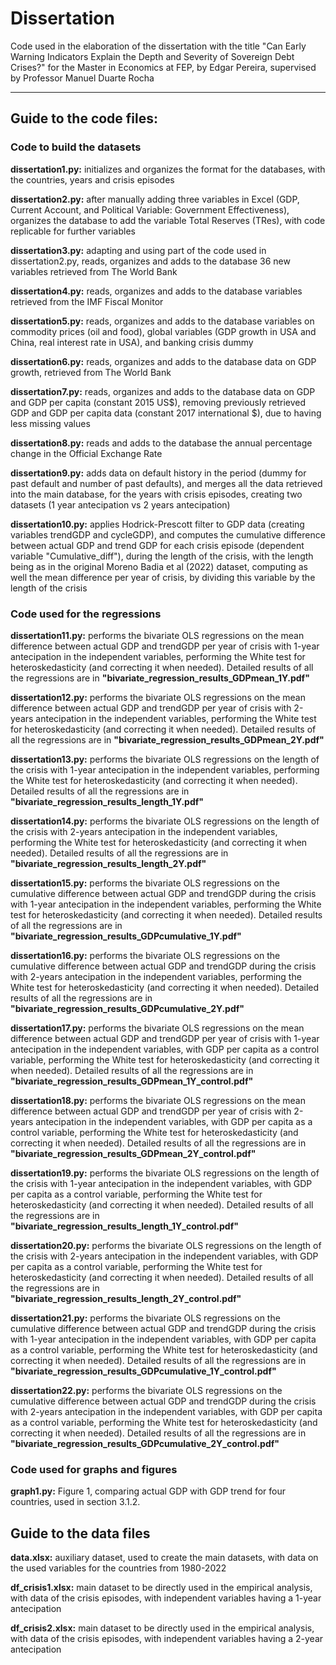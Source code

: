 # Dissertation
Code used in the elaboration of the dissertation with the title "Can Early Warning Indicators Explain the Depth and Severity of Sovereign Debt Crises?" for the Master in Economics at FEP, by Edgar Pereira, supervised by Professor Manuel Duarte Rocha

--------------------------------------------------------------------------------------------------------------------------------------------

## Guide to the code files:

### Code to build the datasets

 **dissertation1.py:** initializes and organizes the format for the databases, with the countries, years and crisis episodes

 **dissertation2.py:** after manually adding three variables in Excel (GDP, Current Account, and Political Variable: Government Effectiveness), organizes the database to add the variable Total Reserves (TRes), with code replicable for further variables

 **dissertation3.py:** adapting and using part of the code used in dissertation2.py, reads, organizes and adds to the database 36 new variables retrieved from The World Bank

 **dissertation4.py:** reads, organizes and adds to the database variables retrieved from the IMF Fiscal Monitor

 **dissertation5.py:** reads, organizes and adds to the database variables on commodity prices (oil and food), global variables (GDP growth in USA and China, real interest rate in USA), and banking crisis dummy

 **dissertation6.py:** reads, organizes and adds to the database data on GDP growth, retrieved from The World Bank

**dissertation7.py:** reads, organizes and adds to the database data on GDP and GDP per capita (constant 2015 US$), removing previously retrieved GDP and GDP per capita data (constant 2017 international $), due to having less missing values

**dissertation8.py:** reads and adds to the database the annual percentage change in the Official Exchange Rate

 **dissertation9.py:** adds data on default history in the period (dummy for past default and number of past defaults), and merges all the data retrieved into the main database, for the years with crisis episodes, creating two datasets (1 year antecipation vs 2 years antecipation)

 **dissertation10.py:** applies Hodrick-Prescott filter to GDP data (creating variables trendGDP and cycleGDP), and computes the cumulative difference between actual GDP and trend GDP for each crisis episode (dependent variable "Cumulative_diff"), during the length of the crisis, with the length being as in the original Moreno Badia et al (2022) dataset, computing as well the mean difference per year of crisis, by dividing this variable by the length of the crisis

 ### Code used for the regressions

 **dissertation11.py:** performs the bivariate OLS regressions on the mean difference between actual GDP and trendGDP per year of crisis with 1-year antecipation in the independent variables, performing the White test for heteroskedasticity (and correcting it when needed). Detailed results of all the regressions are in **"bivariate_regression_results_GDPmean_1Y.pdf"**

 **dissertation12.py:** performs the bivariate OLS regressions on the mean difference between actual GDP and trendGDP per year of crisis with 2-years antecipation in the independent variables, performing the White test for heteroskedasticity (and correcting it when needed). Detailed results of all the regressions are in **"bivariate_regression_results_GDPmean_2Y.pdf"**

 **dissertation13.py:** performs the bivariate OLS regressions on the length of the crisis with 1-year antecipation in the independent variables, performing the White test for heteroskedasticity (and correcting it when needed). Detailed results of all the regressions are in **"bivariate_regression_results_length_1Y.pdf"**

 **dissertation14.py:** performs the bivariate OLS regressions on the length of the crisis with 2-years antecipation in the independent variables, performing the White test for heteroskedasticity (and correcting it when needed). Detailed results of all the regressions are in **"bivariate_regression_results_length_2Y.pdf"**

 **dissertation15.py:** performs the bivariate OLS regressions on the cumulative difference between actual GDP and trendGDP during the crisis with 1-year antecipation in the independent variables, performing the White test for heteroskedasticity (and correcting it when needed). Detailed results of all the regressions are in **"bivariate_regression_results_GDPcumulative_1Y.pdf"**

 **dissertation16.py:** performs the bivariate OLS regressions on the cumulative difference between actual GDP and trendGDP during the crisis with 2-years antecipation in the independent variables, performing the White test for heteroskedasticity (and correcting it when needed). Detailed results of all the regressions are in **"bivariate_regression_results_GDPcumulative_2Y.pdf"**

 **dissertation17.py:** performs the bivariate OLS regressions on the mean difference between actual GDP and trendGDP per year of crisis with 1-year antecipation in the independent variables, with GDP per capita as a control variable, performing the White test for heteroskedasticity (and correcting it when needed). Detailed results of all the regressions are in **"bivariate_regression_results_GDPmean_1Y_control.pdf"**

 **dissertation18.py:** performs the bivariate OLS regressions on the mean difference between actual GDP and trendGDP per year of crisis with 2-years antecipation in the independent variables, with GDP per capita as a control variable, performing the White test for heteroskedasticity (and correcting it when needed). Detailed results of all the regressions are in **"bivariate_regression_results_GDPmean_2Y_control.pdf"**

 **dissertation19.py:** performs the bivariate OLS regressions on the length of the crisis with 1-year antecipation in the independent variables, with GDP per capita as a control variable, performing the White test for heteroskedasticity (and correcting it when needed). Detailed results of all the regressions are in **"bivariate_regression_results_length_1Y_control.pdf"**

 **dissertation20.py:** performs the bivariate OLS regressions on the length of the crisis with 2-years antecipation in the independent variables, with GDP per capita as a control variable, performing the White test for heteroskedasticity (and correcting it when needed). Detailed results of all the regressions are in **"bivariate_regression_results_length_2Y_control.pdf"**

 **dissertation21.py:** performs the bivariate OLS regressions on the cumulative difference between actual GDP and trendGDP during the crisis with 1-year antecipation in the independent variables, with GDP per capita as a control variable, performing the White test for heteroskedasticity (and correcting it when needed). Detailed results of all the regressions are in **"bivariate_regression_results_GDPcumulative_1Y_control.pdf"**

 **dissertation22.py:** performs the bivariate OLS regressions on the cumulative difference between actual GDP and trendGDP during the crisis with 2-years antecipation in the independent variables, with GDP per capita as a control variable, performing the White test for heteroskedasticity (and correcting it when needed). Detailed results of all the regressions are in **"bivariate_regression_results_GDPcumulative_2Y_control.pdf"**

### Code used for graphs and figures

**graph1.py:** Figure 1, comparing actual GDP with GDP trend for four countries, used in section 3.1.2.

 ## Guide to the data files

 **data.xlsx:** auxiliary dataset, used to create the main datasets, with data on the used variables for the countries from 1980-2022

**df_crisis1.xlsx:** main dataset to be directly used in the empirical analysis, with data of the crisis episodes, with independent variables having a 1-year antecipation

**df_crisis2.xlsx:** main dataset to be directly used in the empirical analysis, with data of the crisis episodes, with independent variables having a 2-year antecipation



